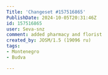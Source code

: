 ```yaml
---
Title: 'Changeset #157516865'
PublishDate: 2024-10-05T20:31:46Z
id: 157516865
user: Seva-snz
comment: added pharmacy and florist
created_by: JOSM/1.5 (19096 ru)
tags:
- Montenegro
- Budva

---
```

